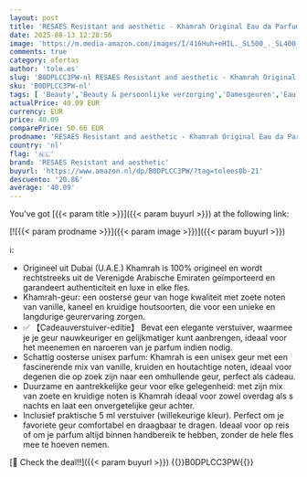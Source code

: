 ```yaml
---
layout: post
title: 'RESAES Resistant and aesthetic - Khamrah Original Eau da Parfum  100 ml  uniseks  import uit Dubai met aangename  langdurige aroma s  inclusief navulbare verstuiver  5 ml  langdurige geur  hamrah '
date: 2025-08-13 12:28:56
image: 'https://m.media-amazon.com/images/I/416Huh+eHIL._SL500_._SL400_.jpg'
comments: true
category: ofertas
author: 'tole.es'
slug: 'B0DPLCC3PW-nl RESAES Resistant and aesthetic - Khamrah Original Eau da...'
sku: 'B0DPLCC3PW-nl'
tags: [ 'Beauty','Beauty & persoonlijke verzorging','Damesgeuren','Eau de parfum dames','Geuren','resaes resistant and aesthetic','🇳🇱', ]
actualPrice: 40.09 EUR
currency: EUR
price: 40.09
comparePrice: 50.66 EUR
prodname: 'RESAES Resistant and aesthetic - Khamrah Original Eau da Parfum  100 ml  uniseks  import uit Dubai met aangename  langdurige aroma s  inclusief navulbare verstuiver  5 ml  langdurige geur  hamrah '
country: 'nl'
flag: '🇳🇱'
brand: 'RESAES Resistant and aesthetic'
buyurl: 'https://www.amazon.nl/dp/B0DPLCC3PW/?tag=tolees0b-21'
descuento: '20.86'
average: '40.09'
---
```


You've got [{{< param title >}}]({{< param buyurl >}}) at the following link:

[![{{< param prodname >}}]({{< param image >}})]({{< param buyurl >}})

ℹ️:

- Origineel uit Dubai (U.A.E.) Khamrah is 100% origineel en wordt rechtstreeks uit de Verenigde Arabische Emiraten geïmporteerd en garandeert authenticiteit en luxe in elke fles.
- Khamrah-geur: een oosterse geur van hoge kwaliteit met zoete noten van vanille, kaneel en kruidige houtsoorten, die voor een unieke en langdurige geurervaring zorgen.
- ✅ 【Cadeauverstuiver-editie】 Bevat een elegante verstuiver, waarmee je je geur nauwkeuriger en gelijkmatiger kunt aanbrengen, ideaal voor het meenemen en naroeren van je parfum indien nodig.
- Schattig oosterse unisex parfum: Khamrah is een unisex geur met een fascinerende mix van vanille, kruiden en houtachtige noten, ideaal voor degenen die op zoek zijn naar een omhullende geur, perfect als cadeau.
- Duurzame en aantrekkelijke geur voor elke gelegenheid: met zijn mix van zoete en kruidige noten is Khamrah ideaal voor zowel overdag als s nachts en laat een onvergetelijke geur achter.
- Inclusief praktische 5 ml verstuiver (willekeurige kleur). Perfect om je favoriete geur comfortabel en draagbaar te dragen. Ideaal voor op reis of om je parfum altijd binnen handbereik te hebben, zonder de hele fles mee te hoeven nemen.

[🛒 Check the deal!!]({{< param buyurl >}})
{{<world>}}B0DPLCC3PW{{</world>}}
